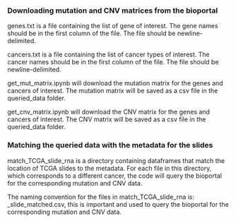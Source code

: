 ### Downloading mutation and CNV matrices from the bioportal 

genes.txt is a file containing the list of gene of interest. The gene names should be in the first column of the file. The file should be newline-delimited. 

cancers.txt is a file containing the list of cancer types of interest. The cancer names should be in the first column of the file. The file should be newline-delimited.

get_mut_matrix.ipynb will download the mutation matrix for the genes and cancers of interest. The mutation matrix will be saved as a csv file in the queried_data folder.

get_cnv_matrix.ipynb will download the CNV matrix for the genes and cancers of interest. The CNV matrix will be saved as a csv file in the queried_data folder.


### Matching the queried data with the metadata for the slides


match_TCGA_slide_rna is a directory containing dataframes that match the location of TCGA slides to the metadata. For each file in this directory, which corresponds to a different cancer, the code will query the bioportal for the corresponding mutation and CNV data.

The naming convention for the files in match_TCGA_slide_rna is: <cancer type>_slide_matched.csv, this is important and used to query the bioportal for the corresponding mutation and CNV data.

